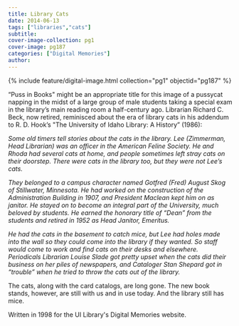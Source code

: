```yaml
---
title: Library Cats
date: 2014-06-13
tags: ["libraries","cats"]
subtitle: 
cover-image-collection: pg1
cover-image: pg187
categories: ["Digital Memories"]
author: 
---
```


{% include feature/digital-image.html collection="pg1" objectid="pg187" %}

“Puss in Books" might be an appropriate title for this image of a pussycat napping in the midst of a large group of male students taking a special exam in the library’s main reading room a half-century ago. Librarian Richard C. Beck, now retired, reminisced about the era of library cats in his addendum to R. D. Hook’s "The University of Idaho Library: A History” (1986):

*Some old timers tell stories about the cats in the library. Lee (Zimmerman, Head Librarian) was an officer in the American Feline Society. He and Rhoda had several cats at home, and people sometimes left stray cats on their doorstep. There were cats in the library too, but they were not Lee’s cats.*

*They belonged to a campus character named Gotfred (Fred) August Skog of Stillwater, Minnesota. He had worked on the construction of the Administration Building in 1907, and President Maclean kept him on as janitor. He stayed on to become an integral part of the University, much beloved by students. He earned the honorary title of “Dean” from the students and retired in 1952 as Head Janitor, Emeritus.*

*He had the cats in the basement to catch mice, but Lee had holes made into the wall so they could come into the library if they wanted. So staff would come to work and find cats on their desks and elsewhere. Periodicals Librarian Louise Slade got pretty upset when the cats did their business on her piles of newspapers, and Cataloger Stan Shepard got in “trouble” when he tried to throw the cats out of the library.*

The cats, along with the card catalogs, are long gone. The new book stands, however, are still with us and in use today. And the library still has mice.

Written in 1998 for the UI Library's Digital Memories website.